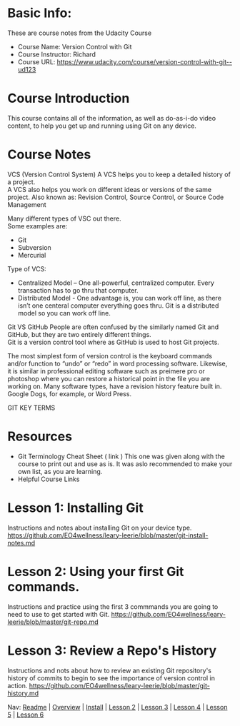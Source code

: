 # Basic Info:
These are course notes from the Udacity Course
* Course Name: Version Control with Git 
* Course Instructor: Richard
* Course URL: https://www.udacity.com/course/version-control-with-git--ud123

# Course Introduction 
This course contains all of the information, as well as do-as-i-do video content, to help you get up and running using Git on any device. 

# Course Notes 

VCS (Version Control System)
A VCS helps you to keep a detailed history of a project.  
A VCS also helps you work on different ideas or versions of the same project. 
Also known as: Revision Control, Source Control, or Source Code Management 


Many different types of VSC out there.  
Some examples are:
* Git 
* Subversion
* Mercurial

Type of VCS:
* Centralized Model – One all-powerful, centralized computer.  Every transaction has to go thru that computer. 
* Distributed Model -  One advantage is, you can work off line, as there isn’t one centeral computer everything goes thru.  Git is a distributed model so you can work off line. 

Git VS GitHub 
People are often confused by the similarly named Git and GitHub, but they are two entirely different things.  
Git is a version control tool where as GitHub is used to host Git projects. 

The most simplest form of version control is the keyboard commands and/or function to “undo” or “redo” in word processing software.  Likewise, it is similar in professional editing software such as preimere pro or photoshop where you can restore a historical point in the file you are working on.  Many software types, have a revision history feature built in.  Google Dogs, for example, or Word Press. 

GIT KEY TERMS 

# Resources 
* Git Terminology Cheat Sheet ( link ) This one was given along with the course to print out and use as is.  It was aslo recommended to make your own list, as you are learning.
* Helpful Course Links 

# Lesson 1:  Installing Git
Instructions and notes about installing Git on your device type. 
https://github.com/EO4wellness/leary-leerie/blob/master/git-install-notes.md

# Lesson 2:  Using your first Git commands. 
Instructions and practice using the first 3 commmands you are going to need to use to get started with Git.
https://github.com/EO4wellness/leary-leerie/blob/master/git-repo.md

# Lesson 3: Review a Repo's History 
Instructions and nots about how to review an existing Git repository's history of commits to begin to see the importance of version control in action. https://github.com/EO4wellness/leary-leerie/blob/master/git-history.md


Nav:
[Readme](https://github.com/EO4wellness/leary-leerie/blob/master/version-control/readme.md) | [Overview](https://github.com/EO4wellness/leary-leerie/blob/master/version-control/version-control-course-notes.md) | [Install](https://github.com/EO4wellness/leary-leerie/blob/master/git-install-notes.md) | [Lesson 2](https://github.com/EO4wellness/leary-leerie/blob/master/git-repo.md) | [Lesson 3](https://github.com/EO4wellness/leary-leerie/blob/master/git-history.md) | [Lesson 4](https://github.com/EO4wellness/leary-leerie/blob/master/version-control/add-commits.md) | [Lesson 5](https://github.com/EO4wellness/leary-leerie/blob/master/version-control/tag-branch-merge.md) | [Lesson 6](https://github.com/EO4wellness/leary-leerie/blob/master/version-control/Undo-Changes.md)
